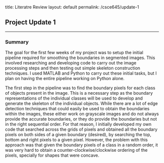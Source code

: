 title: Literatre Review
layout: default
permalink: /csce645/update-1

## Project Update 1
---
### Summary
The goal for the first few weeks of my project was to setup the initial pipeline required for smoothing the boundaries in segmented images. This involved researching and developing code to carry out the image processing steps and then testing out simple skeleton construction techniques. I used MATLAB and Python to carry out these initial tasks, but I plan on having the entire pipeline working on Python alone.

The first step in the pipeline was to find the boundary pixels for each class of objects present in the image. This is a necessary step as the boundary representations of the individual classes will be used to develop and generate the skeleton of the individual objects. While there are a lot of edge detection techniques that could easily be used to obtain the boundaries within the images, these either work on grayscale images and do not always provide the accurate boundaries, or they do provide the boundaries but not in the right sequential order. For that reason, I initially developed my own code that searched across the grids of pixels and obtained all the boundary pixels on both sides of a given boundary (desired), by searching the top, bottom and right pixels to a given pixel. However, the problem with this approach was that given the boundary pixels of a class in a random order, it was very hard to obtain a counter-clockwise/clockwise ordering of the pixels, specially for shapes that were concave. 
